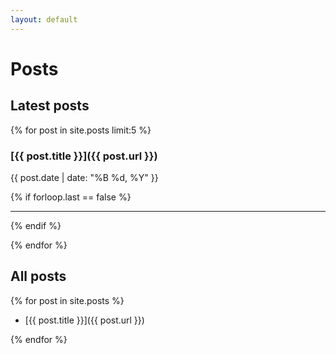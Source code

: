 ```yaml
---
layout: default
---
```


# Posts

## Latest posts

{% for post in site.posts limit:5 %}

### [{{ post.title }}]({{ post.url }})

{{ post.date | date: "%B %d, %Y" }}

{% if forloop.last == false %}

* * *

{% endif %}

{% endfor %}

## All posts

{% for post in site.posts %}

* [{{ post.title }}]({{ post.url }})

{% endfor %}
